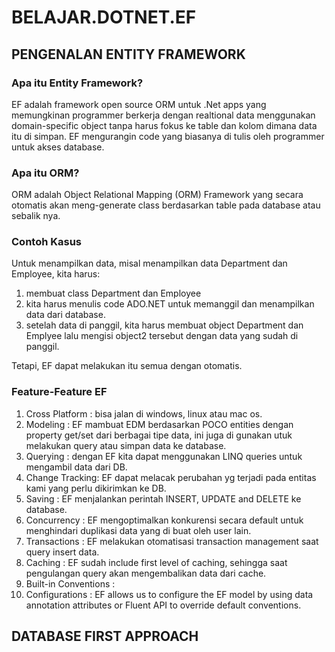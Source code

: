 # BELAJAR.DOTNET.EF
 
## PENGENALAN ENTITY FRAMEWORK 

### Apa itu Entity Framework?
EF adalah framework open source ORM untuk .Net apps yang memungkinan programmer berkerja dengan realtional data menggunakan domain-specific object tanpa harus fokus ke table dan kolom dimana data itu di simpan.
EF mengurangin code yang biasanya di tulis oleh programmer untuk akses database.

### Apa itu ORM?
ORM adalah Object Relational Mapping (ORM) Framework yang secara otomatis akan meng-generate class berdasarkan table pada database atau sebalik nya.

### Contoh Kasus
Untuk menampilkan data, misal menampilkan data Department dan Employee, kita harus:
1. membuat class Department dan Employee
2. kita harus menulis code ADO.NET untuk memanggil dan menampilkan data dari database.
3. setelah data di panggil, kita harus membuat object Department dan Emplyee lalu mengisi object2 tersebut dengan data yang sudah di panggil.

Tetapi, EF dapat melakukan itu semua dengan otomatis.

### Feature-Feature EF
1. Cross Platform : bisa jalan di windows, linux atau mac os.
2. Modeling : EF mambuat EDM berdasarkan POCO entities dengan property get/set dari berbagai tipe data, ini juga di gunakan utuk melakukan query atau simpan data ke database.
3. Querying : dengan EF kita dapat menggunakan LINQ queries untuk mengambil data dari DB. 
4. Change Tracking: EF dapat melacak perubahan yg terjadi pada entitas kami yang perlu dikirimkan ke DB.
5. Saving : EF menjalankan perintah INSERT, UPDATE and DELETE ke database.
6. Concurrency : EF mengoptimalkan konkurensi secara default untuk menghindari duplikasi data yang di buat oleh user lain.
7. Transactions : EF melakukan otomatisasi transaction management saat query insert data.
8. Caching : EF sudah include first level of caching, sehingga saat pengulangan query akan mengembalikan data dari cache.
9. Built-in Conventions : 
10. Configurations : EF allows us to configure the EF model by using data annotation attributes or Fluent API to override default conventions.

## DATABASE FIRST APPROACH
